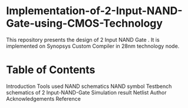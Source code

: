 # Implementation-of-2-Input-NAND-Gate-using-CMOS-Technology
This repository presents the design of 2 Input NAND Gate . It is implemented on Synopsys Custom Compiler in 28nm technology node.
# Table of Contents
Introduction
Tools used
NAND schematics
NAND symbol
Testbench schematics of 2 Input-NAND-Gate
Simulation result
Netlist
Author
Acknowledgements
Reference
